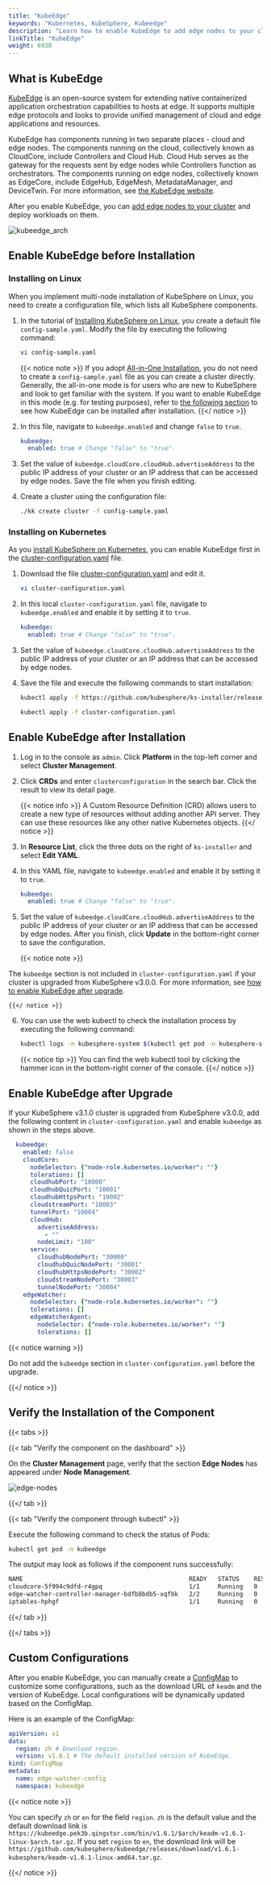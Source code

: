 ```yaml
---
title: "KubeEdge"
keywords: "Kubernetes, KubeSphere, Kubeedge"
description: "Learn how to enable KubeEdge to add edge nodes to your cluster."
linkTitle: "KubeEdge"
weight: 6930
---
```


## What is KubeEdge

[KubeEdge](https://kubeedge.io/en/) is an open-source system for extending native containerized application orchestration capabilities to hosts at edge. It supports multiple edge protocols and looks to provide unified management of cloud and edge applications and resources.

KubeEdge has components running in two separate places - cloud and edge nodes. The components running on the cloud, collectively known as CloudCore, include Controllers and Cloud Hub. Cloud Hub serves as the gateway for the requests sent by edge nodes while Controllers function as orchestrators. The components running on edge nodes, collectively known as EdgeCore, include EdgeHub, EdgeMesh, MetadataManager, and DeviceTwin. For more information, see [the KubeEdge website](https://kubeedge.io/en/).

After you enable KubeEdge, you can [add edge nodes to your cluster](../../installing-on-linux/cluster-operation/add-edge-nodes/) and deploy workloads on them.

![kubeedge_arch](/images/docs/enable-pluggable-components/kubeedge/kubeedge_arch.png)

## Enable KubeEdge before Installation

### Installing on Linux

When you implement multi-node installation of KubeSphere on Linux, you need to create a configuration file, which lists all KubeSphere components.

1. In the tutorial of [Installing KubeSphere on Linux](../../installing-on-linux/introduction/multioverview/), you create a default file `config-sample.yaml`. Modify the file by executing the following command:

   ```bash
   vi config-sample.yaml
   ```

   {{< notice note >}}
   If you adopt [All-in-One Installation](../../quick-start/all-in-one-on-linux/), you do not need to create a `config-sample.yaml` file as you can create a cluster directly. Generally, the all-in-one mode is for users who are new to KubeSphere and look to get familiar with the system. If you want to enable KubeEdge in this mode (e.g. for testing purposes), refer to [the following section](#enable-kubeedge-after-installation) to see how KubeEdge can be installed after installation.
   {{</ notice >}}

2. In this file, navigate to `kubeedge.enabled` and change `false` to `true`.

   ```yaml
   kubeedge:
     enabled: true # Change "false" to "true".
   ```

3. Set the value of `kubeedge.cloudCore.cloudHub.advertiseAddress` to the public IP address of your cluster or an IP address that can be accessed by edge nodes. Save the file when you finish editing.

4. Create a cluster using the configuration file:

   ```bash
   ./kk create cluster -f config-sample.yaml
   ```

### Installing on Kubernetes

As you [install KubeSphere on Kubernetes](../../installing-on-kubernetes/introduction/overview/), you can enable KubeEdge first in the [cluster-configuration.yaml](https://github.com/kubesphere/ks-installer/releases/download/v3.1.0/cluster-configuration.yaml) file.

1. Download the file [cluster-configuration.yaml](https://github.com/kubesphere/ks-installer/releases/download/v3.1.0/cluster-configuration.yaml) and edit it.

    ```bash
    vi cluster-configuration.yaml
    ```

2. In this local `cluster-configuration.yaml` file, navigate to `kubeedge.enabled` and enable it by setting it to `true`.

    ```yaml
    kubeedge:
      enabled: true # Change "false" to "true".
    ```

3. Set the value of `kubeedge.cloudCore.cloudHub.advertiseAddress` to the public IP address of your cluster or an IP address that can be accessed by edge nodes.

4. Save the file and execute the following commands to start installation:

    ```bash
    kubectl apply -f https://github.com/kubesphere/ks-installer/releases/download/v3.1.0/kubesphere-installer.yaml

    kubectl apply -f cluster-configuration.yaml
    ```

## Enable KubeEdge after Installation

1. Log in to the console as `admin`. Click **Platform** in the top-left corner and select **Cluster Management**.
   
2. Click **CRDs** and enter `clusterconfiguration` in the search bar. Click the result to view its detail page.

    {{< notice info >}}
A Custom Resource Definition (CRD) allows users to create a new type of resources without adding another API server. They can use these resources like any other native Kubernetes objects.
    {{</ notice >}}

3. In **Resource List**, click the three dots on the right of `ks-installer` and select **Edit YAML**.
   
4. In this YAML file, navigate to `kubeedge.enabled` and enable it by setting it to `true`.

    ```yaml
    kubeedge:
      enabled: true # Change "false" to "true".
    ```

5. Set the value of `kubeedge.cloudCore.cloudHub.advertiseAddress` to the public IP address of your cluster or an IP address that can be accessed by edge nodes. After you finish, click **Update** in the bottom-right corner to save the configuration.

    {{< notice note >}}

The `kubeedge` section is not included in `cluster-configuration.yaml` if your cluster is upgraded from KubeSphere v3.0.0. For more information, see [how to enable KubeEdge after upgrade](#enable-kubeedge-after-upgrade).

    {{</ notice >}} 

6. You can use the web kubectl to check the installation process by executing the following command:

    ```bash
    kubectl logs -n kubesphere-system $(kubectl get pod -n kubesphere-system -l app=ks-install -o jsonpath='{.items[0].metadata.name}') -f
    ```

    {{< notice tip >}}
You can find the web kubectl tool by clicking the hammer icon in the bottom-right corner of the console.
    {{</ notice >}}

## Enable KubeEdge after Upgrade

If your KubeSphere v3.1.0 cluster is upgraded from KubeSphere v3.0.0, add the following content in `cluster-configuration.yaml` and enable `kubeedge` as shown in the steps above.

```yaml
  kubeedge:
    enabled: false
    cloudCore:
      nodeSelector: {"node-role.kubernetes.io/worker": ""}
      tolerations: []
      cloudhubPort: "10000"
      cloudhubQuicPort: "10001"
      cloudhubHttpsPort: "10002"
      cloudstreamPort: "10003"
      tunnelPort: "10004"
      cloudHub:
        advertiseAddress:
          - ""            
        nodeLimit: "100"
      service:
        cloudhubNodePort: "30000"
        cloudhubQuicNodePort: "30001"
        cloudhubHttpsNodePort: "30002"
        cloudstreamNodePort: "30003"
        tunnelNodePort: "30004"
    edgeWatcher:
      nodeSelector: {"node-role.kubernetes.io/worker": ""}
      tolerations: []
      edgeWatcherAgent:
        nodeSelector: {"node-role.kubernetes.io/worker": ""}
        tolerations: []
```

{{< notice warning >}}

Do not add the `kubeedge` section in `cluster-configuration.yaml` before the upgrade.

{{</ notice >}} 

## Verify the Installation of the Component

{{< tabs >}}

{{< tab "Verify the component on the dashboard" >}}

On the **Cluster Management** page, verify that the section **Edge Nodes** has appeared under **Node Management**.

![edge-nodes](/images/docs/enable-pluggable-components/kubeedge/edge-nodes.png)

{{</ tab >}}

{{< tab "Verify the component through kubectl" >}}

Execute the following command to check the status of Pods:

```bash
kubectl get pod -n kubeedge
```

The output may look as follows if the component runs successfully:

```bash
NAME                                              READY   STATUS    RESTARTS   AGE
cloudcore-5f994c9dfd-r4gpq                        1/1     Running   0          5h13m
edge-watcher-controller-manager-bdfb8bdb5-xqfbk   2/2     Running   0          5h13m
iptables-hphgf                                    1/1     Running   0          5h13m
```

{{</ tab >}}

{{</ tabs >}}

## Custom Configurations

After you enable KubeEdge, you can manually create a [ConfigMap](../../project-user-guide/configuration/configmaps/) to customize some configurations, such as the download URL of `keadm` and the version of KubeEdge. Local configurations will be dynamically updated based on the ConfigMap.

Here is an example of the ConfigMap:

```yaml
apiVersion: v1
data:
  region: zh # Download region.
  version: v1.6.1 # The default installed version of KubeEdge.
kind: ConfigMap
metadata:
  name: edge-watcher-config
  namespace: kubeedge
```

{{< notice note >}}

You can specify `zh` or `en` for the field `region`. `zh` is the default value and the default download link is `https://kubeedge.pek3b.qingstor.com/bin/v1.6.1/$arch/keadm-v1.6.1-linux-$arch.tar.gz`. If you set `region` to `en`, the download link will be `https://github.com/kubesphere/kubeedge/releases/download/v1.6.1-kubesphere/keadm-v1.6.1-linux-amd64.tar.gz`.

{{</ notice >}} 